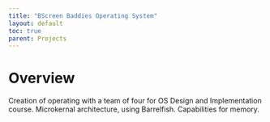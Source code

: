 ```yaml
---
title: "BScreen Baddies Operating System"     
layout: default          
toc: true         
parent: Projects
---
```



# Overview

Creation of operating with a team of four for OS Design and Implementation course. Microkernal architecture, using Barrelfish. Capabilities for memory. 